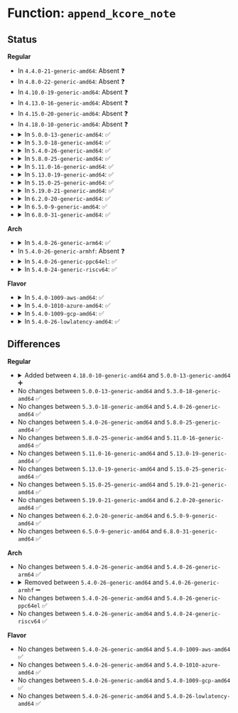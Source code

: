 # Function: <code>append_kcore_note</code>

## Status
<b>Regular</b>
<ul>
<li>
In <code>4.4.0-21-generic-amd64</code>: Absent ❓
</li>
<li>
In <code>4.8.0-22-generic-amd64</code>: Absent ❓
</li>
<li>
In <code>4.10.0-19-generic-amd64</code>: Absent ❓
</li>
<li>
In <code>4.13.0-16-generic-amd64</code>: Absent ❓
</li>
<li>
In <code>4.15.0-20-generic-amd64</code>: Absent ❓
</li>
<li>
In <code>4.18.0-10-generic-amd64</code>: Absent ❓
</li>
<li>
<details>
<summary>In <code>5.0.0-13-generic-amd64</code>: ✅</summary>

```c
void append_kcore_note(char * notes, size_t * i, const char * name, unsigned int type, const void * desc, size_t descsz)
```

```json
{
  "name": "append_kcore_note",
  "collision_type": "Unique Static",
  "inline_type": "No",
  "funcs": [
    {
      "addr": 18446744071582250624,
      "name": "append_kcore_note",
      "external": false,
      "loc": "fs/proc/kcore.c:274",
      "file": "fs/proc/kcore.c",
      "inline": "seen, unknown",
      "caller_inline": [],
      "caller_func": [
        "fs/proc/kcore.c:read_kcore",
        "fs/proc/kcore.c:read_kcore",
        "fs/proc/kcore.c:read_kcore",
        "fs/proc/kcore.c:read_kcore"
      ]
    }
  ],
  "symbols": [
    {
      "addr": 18446744071582250624,
      "name": "append_kcore_note",
      "section": ".text",
      "bind": "STB_LOCAL",
      "size": 159
    }
  ]
}
```
</details>
</li>
<li>
<details>
<summary>In <code>5.3.0-18-generic-amd64</code>: ✅</summary>

```c
void append_kcore_note(char * notes, size_t * i, const char * name, unsigned int type, const void * desc, size_t descsz)
```

```json
{
  "name": "append_kcore_note",
  "collision_type": "Unique Static",
  "inline_type": "No",
  "funcs": [
    {
      "addr": 18446744071582415216,
      "name": "append_kcore_note",
      "external": false,
      "loc": "fs/proc/kcore.c:296",
      "file": "fs/proc/kcore.c",
      "inline": "seen, unknown",
      "caller_inline": [],
      "caller_func": [
        "fs/proc/kcore.c:read_kcore",
        "fs/proc/kcore.c:read_kcore",
        "fs/proc/kcore.c:read_kcore",
        "fs/proc/kcore.c:read_kcore"
      ]
    }
  ],
  "symbols": [
    {
      "addr": 18446744071582415216,
      "name": "append_kcore_note",
      "section": ".text",
      "bind": "STB_LOCAL",
      "size": 159
    }
  ]
}
```
</details>
</li>
<li>
<details>
<summary>In <code>5.4.0-26-generic-amd64</code>: ✅</summary>

```c
void append_kcore_note(char * notes, size_t * i, const char * name, unsigned int type, const void * desc, size_t descsz)
```

```json
{
  "name": "append_kcore_note",
  "collision_type": "Unique Static",
  "inline_type": "No",
  "funcs": [
    {
      "addr": 18446744071582514160,
      "name": "append_kcore_note",
      "external": false,
      "loc": "fs/proc/kcore.c:297",
      "file": "fs/proc/kcore.c",
      "inline": "seen, unknown",
      "caller_inline": [],
      "caller_func": [
        "fs/proc/kcore.c:read_kcore",
        "fs/proc/kcore.c:read_kcore",
        "fs/proc/kcore.c:read_kcore",
        "fs/proc/kcore.c:read_kcore"
      ]
    }
  ],
  "symbols": [
    {
      "addr": 18446744071582514160,
      "name": "append_kcore_note",
      "section": ".text",
      "bind": "STB_LOCAL",
      "size": 159
    }
  ]
}
```
</details>
</li>
<li>
<details>
<summary>In <code>5.8.0-25-generic-amd64</code>: ✅</summary>

```c
void append_kcore_note(char * notes, size_t * i, const char * name, unsigned int type, const void * desc, size_t descsz)
```

```json
{
  "name": "append_kcore_note",
  "collision_type": "Unique Static",
  "inline_type": "No",
  "funcs": [
    {
      "addr": 18446744071582818464,
      "name": "append_kcore_note",
      "external": false,
      "loc": "fs/proc/kcore.c:297",
      "file": "fs/proc/kcore.c",
      "inline": "seen, unknown",
      "caller_inline": [],
      "caller_func": [
        "fs/proc/kcore.c:read_kcore",
        "fs/proc/kcore.c:read_kcore",
        "fs/proc/kcore.c:read_kcore",
        "fs/proc/kcore.c:read_kcore"
      ]
    }
  ],
  "symbols": [
    {
      "addr": 18446744071582818464,
      "name": "append_kcore_note",
      "section": ".text",
      "bind": "STB_LOCAL",
      "size": 159
    }
  ]
}
```
</details>
</li>
<li>
<details>
<summary>In <code>5.11.0-16-generic-amd64</code>: ✅</summary>

```c
void append_kcore_note(char * notes, size_t * i, const char * name, unsigned int type, const void * desc, size_t descsz)
```

```json
{
  "name": "append_kcore_note",
  "collision_type": "Unique Static",
  "inline_type": "No",
  "funcs": [
    {
      "addr": 18446744071582891360,
      "name": "append_kcore_note",
      "external": false,
      "loc": "fs/proc/kcore.c:295",
      "file": "fs/proc/kcore.c",
      "inline": "seen, unknown",
      "caller_inline": [],
      "caller_func": [
        "fs/proc/kcore.c:read_kcore",
        "fs/proc/kcore.c:read_kcore",
        "fs/proc/kcore.c:read_kcore",
        "fs/proc/kcore.c:read_kcore"
      ]
    }
  ],
  "symbols": [
    {
      "addr": 18446744071582891360,
      "name": "append_kcore_note",
      "section": ".text",
      "bind": "STB_LOCAL",
      "size": 159
    }
  ]
}
```
</details>
</li>
<li>
<details>
<summary>In <code>5.13.0-19-generic-amd64</code>: ✅</summary>

```c
void append_kcore_note(char * notes, size_t * i, const char * name, unsigned int type, const void * desc, size_t descsz)
```

```json
{
  "name": "append_kcore_note",
  "collision_type": "Unique Static",
  "inline_type": "No",
  "funcs": [
    {
      "addr": 18446744071582919936,
      "name": "append_kcore_note",
      "external": false,
      "loc": "fs/proc/kcore.c:295",
      "file": "fs/proc/kcore.c",
      "inline": "seen, unknown",
      "caller_inline": [],
      "caller_func": [
        "fs/proc/kcore.c:read_kcore",
        "fs/proc/kcore.c:read_kcore",
        "fs/proc/kcore.c:read_kcore",
        "fs/proc/kcore.c:read_kcore"
      ]
    }
  ],
  "symbols": [
    {
      "addr": 18446744071582919936,
      "name": "append_kcore_note",
      "section": ".text",
      "bind": "STB_LOCAL",
      "size": 160
    }
  ]
}
```
</details>
</li>
<li>
<details>
<summary>In <code>5.15.0-25-generic-amd64</code>: ✅</summary>

```c
void append_kcore_note(char * notes, size_t * i, const char * name, unsigned int type, const void * desc, size_t descsz)
```

```json
{
  "name": "append_kcore_note",
  "collision_type": "Unique Static",
  "inline_type": "No",
  "funcs": [
    {
      "addr": 18446744071583254576,
      "name": "append_kcore_note",
      "external": false,
      "loc": "fs/proc/kcore.c:295",
      "file": "fs/proc/kcore.c",
      "inline": "seen, unknown",
      "caller_inline": [],
      "caller_func": [
        "fs/proc/kcore.c:read_kcore",
        "fs/proc/kcore.c:read_kcore",
        "fs/proc/kcore.c:read_kcore",
        "fs/proc/kcore.c:read_kcore"
      ]
    }
  ],
  "symbols": [
    {
      "addr": 18446744071583254576,
      "name": "append_kcore_note",
      "section": ".text",
      "bind": "STB_LOCAL",
      "size": 160
    }
  ]
}
```
</details>
</li>
<li>
<details>
<summary>In <code>5.19.0-21-generic-amd64</code>: ✅</summary>

```c
void append_kcore_note(char * notes, size_t * i, const char * name, unsigned int type, const void * desc, size_t descsz)
```

```json
{
  "name": "append_kcore_note",
  "collision_type": "Unique Static",
  "inline_type": "No",
  "funcs": [
    {
      "addr": 18446744071583754544,
      "name": "append_kcore_note",
      "external": false,
      "loc": "fs/proc/kcore.c:295",
      "file": "fs/proc/kcore.c",
      "inline": "seen, unknown",
      "caller_inline": [],
      "caller_func": [
        "fs/proc/kcore.c:read_kcore",
        "fs/proc/kcore.c:read_kcore",
        "fs/proc/kcore.c:read_kcore",
        "fs/proc/kcore.c:read_kcore"
      ]
    }
  ],
  "symbols": [
    {
      "addr": 18446744071583754544,
      "name": "append_kcore_note",
      "section": ".text",
      "bind": "STB_LOCAL",
      "size": 180
    }
  ]
}
```
</details>
</li>
<li>
<details>
<summary>In <code>6.2.0-20-generic-amd64</code>: ✅</summary>

```c
void append_kcore_note(char * notes, size_t * i, const char * name, unsigned int type, const void * desc, size_t descsz)
```

```json
{
  "name": "append_kcore_note",
  "collision_type": "Unique Static",
  "inline_type": "No",
  "funcs": [
    {
      "addr": 18446744071584370624,
      "name": "append_kcore_note",
      "external": false,
      "loc": "fs/proc/kcore.c:294",
      "file": "fs/proc/kcore.c",
      "inline": "seen, unknown",
      "caller_inline": [],
      "caller_func": [
        "fs/proc/kcore.c:read_kcore",
        "fs/proc/kcore.c:read_kcore",
        "fs/proc/kcore.c:read_kcore",
        "fs/proc/kcore.c:read_kcore"
      ]
    }
  ],
  "symbols": [
    {
      "addr": 18446744071584370624,
      "name": "append_kcore_note",
      "section": ".text",
      "bind": "STB_LOCAL",
      "size": 180
    }
  ]
}
```
</details>
</li>
<li>
<details>
<summary>In <code>6.5.0-9-generic-amd64</code>: ✅</summary>

```c
void append_kcore_note(char * notes, size_t * i, const char * name, unsigned int type, const void * desc, size_t descsz)
```

```json
{
  "name": "append_kcore_note",
  "collision_type": "Unique Static",
  "inline_type": "No",
  "funcs": [
    {
      "addr": 18446744071584598944,
      "name": "append_kcore_note",
      "external": false,
      "loc": "fs/proc/kcore.c:294",
      "file": "fs/proc/kcore.c",
      "inline": "seen, unknown",
      "caller_inline": [],
      "caller_func": [
        "fs/proc/kcore.c:read_kcore_iter",
        "fs/proc/kcore.c:read_kcore_iter",
        "fs/proc/kcore.c:read_kcore_iter",
        "fs/proc/kcore.c:read_kcore_iter"
      ]
    }
  ],
  "symbols": [
    {
      "addr": 18446744071584598944,
      "name": "append_kcore_note",
      "section": ".text",
      "bind": "STB_LOCAL",
      "size": 180
    }
  ]
}
```
</details>
</li>
<li>
<details>
<summary>In <code>6.8.0-31-generic-amd64</code>: ✅</summary>

```c
void append_kcore_note(char * notes, size_t * i, const char * name, unsigned int type, const void * desc, size_t descsz)
```

```json
{
  "name": "append_kcore_note",
  "collision_type": "Unique Static",
  "inline_type": "No",
  "funcs": [
    {
      "addr": 18446744071584830656,
      "name": "append_kcore_note",
      "external": false,
      "loc": "fs/proc/kcore.c:294",
      "file": "fs/proc/kcore.c",
      "inline": "seen, unknown",
      "caller_inline": [],
      "caller_func": [
        "fs/proc/kcore.c:read_kcore_iter",
        "fs/proc/kcore.c:read_kcore_iter",
        "fs/proc/kcore.c:read_kcore_iter",
        "fs/proc/kcore.c:read_kcore_iter"
      ]
    }
  ],
  "symbols": [
    {
      "addr": 18446744071584830656,
      "name": "append_kcore_note",
      "section": ".text",
      "bind": "STB_LOCAL",
      "size": 180
    }
  ]
}
```
</details>
</li>
</ul>
<b>Arch</b>
<ul>
<li>
<details>
<summary>In <code>5.4.0-26-generic-arm64</code>: ✅</summary>

```c
void append_kcore_note(char * notes, size_t * i, const char * name, unsigned int type, const void * desc, size_t descsz)
```

```json
{
  "name": "append_kcore_note",
  "collision_type": "Unique Static",
  "inline_type": "No",
  "funcs": [
    {
      "addr": 18446603336494142824,
      "name": "append_kcore_note",
      "external": false,
      "loc": "fs/proc/kcore.c:297",
      "file": "fs/proc/kcore.c",
      "inline": "seen, unknown",
      "caller_inline": [],
      "caller_func": [
        "fs/proc/kcore.c:read_kcore",
        "fs/proc/kcore.c:read_kcore",
        "fs/proc/kcore.c:read_kcore",
        "fs/proc/kcore.c:read_kcore"
      ]
    }
  ],
  "symbols": [
    {
      "addr": 18446603336494142824,
      "name": "append_kcore_note",
      "section": ".text",
      "bind": "STB_LOCAL",
      "size": 196
    }
  ]
}
```
</details>
</li>
<li>
In <code>5.4.0-26-generic-armhf</code>: Absent ❓
</li>
<li>
<details>
<summary>In <code>5.4.0-26-generic-ppc64el</code>: ✅</summary>

```c
void append_kcore_note(char * notes, size_t * i, const char * name, unsigned int type, const void * desc, size_t descsz)
```

```json
{
  "name": "append_kcore_note",
  "collision_type": "Unique Static",
  "inline_type": "No",
  "funcs": [
    {
      "addr": 13835058055287819984,
      "name": "append_kcore_note",
      "external": false,
      "loc": "fs/proc/kcore.c:297",
      "file": "fs/proc/kcore.c",
      "inline": "seen, unknown",
      "caller_inline": [],
      "caller_func": [
        "fs/proc/kcore.c:read_kcore",
        "fs/proc/kcore.c:read_kcore",
        "fs/proc/kcore.c:read_kcore",
        "fs/proc/kcore.c:read_kcore"
      ]
    }
  ],
  "symbols": [
    {
      "addr": 13835058055287819984,
      "name": "append_kcore_note",
      "section": ".text",
      "bind": "STB_LOCAL",
      "size": 248
    }
  ]
}
```
</details>
</li>
<li>
<details>
<summary>In <code>5.4.0-24-generic-riscv64</code>: ✅</summary>

```c
void append_kcore_note(char * notes, size_t * i, const char * name, unsigned int type, const void * desc, size_t descsz)
```

```json
{
  "name": "append_kcore_note",
  "collision_type": "Unique Static",
  "inline_type": "No",
  "funcs": [
    {
      "addr": 18446743936273621338,
      "name": "append_kcore_note",
      "external": false,
      "loc": "fs/proc/kcore.c:297",
      "file": "fs/proc/kcore.c",
      "inline": "seen, unknown",
      "caller_inline": [],
      "caller_func": [
        "fs/proc/kcore.c:read_kcore",
        "fs/proc/kcore.c:read_kcore",
        "fs/proc/kcore.c:read_kcore",
        "fs/proc/kcore.c:read_kcore"
      ]
    }
  ],
  "symbols": [
    {
      "addr": 18446743936273621338,
      "name": "append_kcore_note",
      "section": ".text",
      "bind": "STB_LOCAL",
      "size": 170
    }
  ]
}
```
</details>
</li>
</ul>
<b>Flavor</b>
<ul>
<li>
<details>
<summary>In <code>5.4.0-1009-aws-amd64</code>: ✅</summary>

```c
void append_kcore_note(char * notes, size_t * i, const char * name, unsigned int type, const void * desc, size_t descsz)
```

```json
{
  "name": "append_kcore_note",
  "collision_type": "Unique Static",
  "inline_type": "No",
  "funcs": [
    {
      "addr": 18446744071582482896,
      "name": "append_kcore_note",
      "external": false,
      "loc": "fs/proc/kcore.c:297",
      "file": "fs/proc/kcore.c",
      "inline": "seen, unknown",
      "caller_inline": [],
      "caller_func": [
        "fs/proc/kcore.c:read_kcore",
        "fs/proc/kcore.c:read_kcore",
        "fs/proc/kcore.c:read_kcore",
        "fs/proc/kcore.c:read_kcore"
      ]
    }
  ],
  "symbols": [
    {
      "addr": 18446744071582482896,
      "name": "append_kcore_note",
      "section": ".text",
      "bind": "STB_LOCAL",
      "size": 159
    }
  ]
}
```
</details>
</li>
<li>
<details>
<summary>In <code>5.4.0-1010-azure-amd64</code>: ✅</summary>

```c
void append_kcore_note(char * notes, size_t * i, const char * name, unsigned int type, const void * desc, size_t descsz)
```

```json
{
  "name": "append_kcore_note",
  "collision_type": "Unique Static",
  "inline_type": "No",
  "funcs": [
    {
      "addr": 18446744071582420128,
      "name": "append_kcore_note",
      "external": false,
      "loc": "fs/proc/kcore.c:297",
      "file": "fs/proc/kcore.c",
      "inline": "seen, unknown",
      "caller_inline": [],
      "caller_func": [
        "fs/proc/kcore.c:read_kcore",
        "fs/proc/kcore.c:read_kcore",
        "fs/proc/kcore.c:read_kcore",
        "fs/proc/kcore.c:read_kcore"
      ]
    }
  ],
  "symbols": [
    {
      "addr": 18446744071582420128,
      "name": "append_kcore_note",
      "section": ".text",
      "bind": "STB_LOCAL",
      "size": 159
    }
  ]
}
```
</details>
</li>
<li>
<details>
<summary>In <code>5.4.0-1009-gcp-amd64</code>: ✅</summary>

```c
void append_kcore_note(char * notes, size_t * i, const char * name, unsigned int type, const void * desc, size_t descsz)
```

```json
{
  "name": "append_kcore_note",
  "collision_type": "Unique Static",
  "inline_type": "No",
  "funcs": [
    {
      "addr": 18446744071582473376,
      "name": "append_kcore_note",
      "external": false,
      "loc": "fs/proc/kcore.c:297",
      "file": "fs/proc/kcore.c",
      "inline": "seen, unknown",
      "caller_inline": [],
      "caller_func": [
        "fs/proc/kcore.c:read_kcore",
        "fs/proc/kcore.c:read_kcore",
        "fs/proc/kcore.c:read_kcore",
        "fs/proc/kcore.c:read_kcore"
      ]
    }
  ],
  "symbols": [
    {
      "addr": 18446744071582473376,
      "name": "append_kcore_note",
      "section": ".text",
      "bind": "STB_LOCAL",
      "size": 159
    }
  ]
}
```
</details>
</li>
<li>
<details>
<summary>In <code>5.4.0-26-lowlatency-amd64</code>: ✅</summary>

```c
void append_kcore_note(char * notes, size_t * i, const char * name, unsigned int type, const void * desc, size_t descsz)
```

```json
{
  "name": "append_kcore_note",
  "collision_type": "Unique Static",
  "inline_type": "No",
  "funcs": [
    {
      "addr": 18446744071582553936,
      "name": "append_kcore_note",
      "external": false,
      "loc": "fs/proc/kcore.c:297",
      "file": "fs/proc/kcore.c",
      "inline": "seen, unknown",
      "caller_inline": [],
      "caller_func": [
        "fs/proc/kcore.c:read_kcore",
        "fs/proc/kcore.c:read_kcore",
        "fs/proc/kcore.c:read_kcore",
        "fs/proc/kcore.c:read_kcore"
      ]
    }
  ],
  "symbols": [
    {
      "addr": 18446744071582553936,
      "name": "append_kcore_note",
      "section": ".text",
      "bind": "STB_LOCAL",
      "size": 159
    }
  ]
}
```
</details>
</li>
</ul>

## Differences
<b>Regular</b>
<ul>
<li>
<details>
<summary>Added between <code>4.18.0-10-generic-amd64</code> and <code>5.0.0-13-generic-amd64</code> ➕</summary>

```c
void append_kcore_note(char * notes, size_t * i, const char * name, unsigned int type, const void * desc, size_t descsz)
```
</details>
</li>
<li>
No changes between <code>5.0.0-13-generic-amd64</code> and <code>5.3.0-18-generic-amd64</code> ✅
</li>
<li>
No changes between <code>5.3.0-18-generic-amd64</code> and <code>5.4.0-26-generic-amd64</code> ✅
</li>
<li>
No changes between <code>5.4.0-26-generic-amd64</code> and <code>5.8.0-25-generic-amd64</code> ✅
</li>
<li>
No changes between <code>5.8.0-25-generic-amd64</code> and <code>5.11.0-16-generic-amd64</code> ✅
</li>
<li>
No changes between <code>5.11.0-16-generic-amd64</code> and <code>5.13.0-19-generic-amd64</code> ✅
</li>
<li>
No changes between <code>5.13.0-19-generic-amd64</code> and <code>5.15.0-25-generic-amd64</code> ✅
</li>
<li>
No changes between <code>5.15.0-25-generic-amd64</code> and <code>5.19.0-21-generic-amd64</code> ✅
</li>
<li>
No changes between <code>5.19.0-21-generic-amd64</code> and <code>6.2.0-20-generic-amd64</code> ✅
</li>
<li>
No changes between <code>6.2.0-20-generic-amd64</code> and <code>6.5.0-9-generic-amd64</code> ✅
</li>
<li>
No changes between <code>6.5.0-9-generic-amd64</code> and <code>6.8.0-31-generic-amd64</code> ✅
</li>
</ul>
<b>Arch</b>
<ul>
<li>
No changes between <code>5.4.0-26-generic-amd64</code> and <code>5.4.0-26-generic-arm64</code> ✅
</li>
<li>
<details>
<summary>Removed between <code>5.4.0-26-generic-amd64</code> and <code>5.4.0-26-generic-armhf</code> ➖</summary>

```c
void append_kcore_note(char * notes, size_t * i, const char * name, unsigned int type, const void * desc, size_t descsz)
```
</details>
</li>
<li>
No changes between <code>5.4.0-26-generic-amd64</code> and <code>5.4.0-26-generic-ppc64el</code> ✅
</li>
<li>
No changes between <code>5.4.0-26-generic-amd64</code> and <code>5.4.0-24-generic-riscv64</code> ✅
</li>
</ul>
<b>Flavor</b>
<ul>
<li>
No changes between <code>5.4.0-26-generic-amd64</code> and <code>5.4.0-1009-aws-amd64</code> ✅
</li>
<li>
No changes between <code>5.4.0-26-generic-amd64</code> and <code>5.4.0-1010-azure-amd64</code> ✅
</li>
<li>
No changes between <code>5.4.0-26-generic-amd64</code> and <code>5.4.0-1009-gcp-amd64</code> ✅
</li>
<li>
No changes between <code>5.4.0-26-generic-amd64</code> and <code>5.4.0-26-lowlatency-amd64</code> ✅
</li>
</ul>
